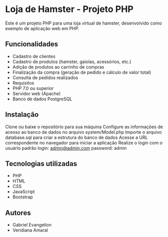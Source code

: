 # Loja de Hamster - Projeto PHP
Este é um projeto PHP para uma loja virtual de hamster, desenvolvido como exemplo de aplicação web em PHP.
## Funcionalidades
* Cadastro de clientes
* Cadastro de produtos (hamster, gaiolas, acessórios, etc.)
* Adição de produtos ao carrinho de compras
* Finalização da compra (geração de pedido e cálculo de valor total)
* Consulta de pedidos realizados
* Requisitos
* PHP 7.0 ou superior
* Servidor web (Apache)
* Banco de dados PostgreSQL
## Instalação
Clone ou baixe o repositório para sua máquina
Configure as informações de acesso ao banco de dados no arquivo system/Model.php
Importe o arquivo database.sql para criar a estrutura do banco de dados
Acesse a URL correspondente no navegador para iniciar a aplicação
Realize o login com o usuário padrão
login: admin@admin.com
password: admin
## Tecnologias utilizadas
* PHP
* HTML
* CSS
* JavaScript
* Bootstrap
## Autores
- Gabriel Evangelion
- Veridiana Amaral